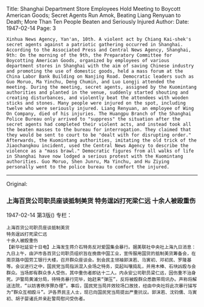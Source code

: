 Title: Shanghai Department Store Employees Hold Meeting to Boycott American Goods; Secret Agents Run Amok, Beating Liang Renyuan to Death; More Than Ten People Beaten and Seriously Injured
Author:
Date: 1947-02-14
Page: 3

    Xinhua News Agency, Yan'an, 10th. A violent act by Chiang Kai-shek's secret agents against a patriotic gathering occurred in Shanghai. According to the Associated Press and Central News Agency, Shanghai, 9th: On the morning of the 9th, the Preparatory Committee for Boycotting American Goods, organized by employees of various department stores in Shanghai with the aim of saving Chinese industry and promoting the use of domestic goods, held a mass forum at the China Labor Bank Building on Nanjing Road. Democratic leaders such as Guo Moruo, Ma Yinchu, Deng Chumin, and Luo Longji attended the meeting. During the meeting, secret agents, assigned by the Kuomintang authorities and planted in the venue, suddenly started shouting and creating disturbances, and violently beat the attendees with wooden sticks and stones. Many people were injured on the spot, including twelve who were seriously injured. Liang Renyuan, an employee of Wing On Company, died of his injuries. The Huangpu Branch of the Shanghai Police Bureau only arrived to "suppress" the situation after the secret agents had completed their violent acts, and instead took all the beaten masses to the bureau for interrogation. They claimed that they would be sent to court to be "dealt with for disrupting order." Afterwards, the Kuomintang authorities, imitating the old trick of the Jiaochangkou incident, used the Central News Agency to describe the violence as a "mass brawl." Democratic figures from all walks of life in Shanghai have now lodged a serious protest with the Kuomintang authorities. Guo Moruo, Shen Junru, Ma Yinchu, and Hu Ziying personally went to the police bureau to comfort the injured.



<hr /> 

Original: 


### 上海百货公司职员座谈抵制美货  特务逞凶打死梁仁远  十余人被殴重伤

1947-02-14
第3版()
专栏：

    上海百货公司职员座谈抵制美货
    特务逞凶打死梁仁远
    十余人被殴重伤
    【新华社延安十日电】上海发生蒋介石特务反对爱国集会暴行。据美联社中央社上海九日消息：九日上午，由沪市各百货公司职员组织旨在挽救中国工业，宣传服用国货的抵制美货筹备会，在南京路中国劳工银行大楼，召开群众座谈会。到会民主领袖郭沫若、马寅初、邓初民、罗隆基等。会议进行之中，国民党当局指派混入会场之特务，突起叫嚷捣乱，并用木棒、石块凶殴与会群众。当场即有群众多人受伤，其中重伤者即达十二人。内永安公司职员梁仁远，因伤重不治身死。沪警局黄浦分局，待特务暴行完毕，始赶来“弹压”，反将被殴群众悉数带局讯办。声称将解送法院，“以妨害秩序罪办理”。事后，国民党当局并效较场口故技，经由中央社将此次暴行描写为“群众互相殴斗”。沪各界民主人士，现已向国民党当局提出严重抗议。郭沫若、沈钧儒、马寅初、胡子婴诸氏并亲赴警局慰问受伤者。
